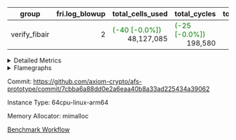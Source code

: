 | group | fri.log_blowup | total_cells_used | total_cycles | total_proof_time_ms |
| --- | --- | --- | --- | --- |
| verify_fibair | <div style='text-align: right'>2</div>  | <span style="color: green">(-40 [-0.0%])</span> <div style='text-align: right'>48,127,085</div>  | <span style="color: green">(-25 [-0.0%])</span> <div style='text-align: right'>198,580</div>  | <div style='text-align: right'>5,705.0</div>  |


<details>
<summary>Detailed Metrics</summary>

| air_name | cells | constraints | main_cols | quotient_deg | rows |
| --- | --- | --- | --- | --- | --- |
| FibonacciAir | <div style='text-align: right'>32</div>  | <div style='text-align: right'>5</div>  | <div style='text-align: right'>2</div>  | <div style='text-align: right'>1</div>  | <div style='text-align: right'>16</div>  |

| stark_prove_excluding_trace_time_ms | total_cells |
| --- | --- |
| <span style="color: red">(+2.0 [+20.0%])</span> <div style='text-align: right'>12.0</div>  | <div style='text-align: right'>32</div>  |

| group | commit_exe_time_ms | execute_and_trace_gen_time_ms | execute_time_ms | fri.log_blowup | keygen_time_ms | num_segments | total_cells_used | total_cycles | total_proof_time_ms | verify_program_compile_ms |
| --- | --- | --- | --- | --- | --- | --- | --- | --- | --- | --- |
| verify_fibair | <div style='text-align: right'>10.0</div>  | <span style="color: red">(+4.0 [+0.2%])</span> <div style='text-align: right'>1,704.0</div>  | <span style="color: green">(-4.0 [-0.7%])</span> <div style='text-align: right'>579.0</div>  | <div style='text-align: right'>2</div>  | <span style="color: red">(+1.0 [+1.6%])</span> <div style='text-align: right'>64.0</div>  | <div style='text-align: right'>1</div>  | <span style="color: green">(-40 [-0.0%])</span> <div style='text-align: right'>48,127,085</div>  | <span style="color: green">(-25 [-0.0%])</span> <div style='text-align: right'>198,580</div>  | <div style='text-align: right'>5,705.0</div>  | <div style='text-align: right'>14.0</div>  |

| group | air_name | constraints | interactions | quotient_deg |
| --- | --- | --- | --- | --- |
| verify_fibair | ProgramAir | <div style='text-align: right'>4</div>  | <div style='text-align: right'>1</div>  | <div style='text-align: right'>1</div>  |
| verify_fibair | VmConnectorAir | <div style='text-align: right'>8</div>  | <div style='text-align: right'>3</div>  | <div style='text-align: right'>4</div>  |
| verify_fibair | PersistentBoundaryAir<8> | <div style='text-align: right'>5</div>  | <div style='text-align: right'>3</div>  | <div style='text-align: right'>4</div>  |
| verify_fibair | MemoryMerkleAir<8> | <div style='text-align: right'>38</div>  | <div style='text-align: right'>4</div>  | <div style='text-align: right'>4</div>  |
| verify_fibair | AccessAdapterAir<2> | <div style='text-align: right'>12</div>  | <div style='text-align: right'>5</div>  | <div style='text-align: right'>4</div>  |
| verify_fibair | AccessAdapterAir<4> | <div style='text-align: right'>12</div>  | <div style='text-align: right'>5</div>  | <div style='text-align: right'>4</div>  |
| verify_fibair | AccessAdapterAir<8> | <div style='text-align: right'>12</div>  | <div style='text-align: right'>5</div>  | <div style='text-align: right'>4</div>  |
| verify_fibair | Poseidon2VmAir<BabyBearParameters> | <div style='text-align: right'>517</div>  | <div style='text-align: right'>32</div>  | <div style='text-align: right'>4</div>  |
| verify_fibair | FriReducedOpeningAir | <div style='text-align: right'>59</div>  | <div style='text-align: right'>35</div>  | <div style='text-align: right'>4</div>  |
| verify_fibair | VmAirWrapper<NativeVectorizedAdapterAir<4>, FieldExtensionCoreAir> | <div style='text-align: right'>23</div>  | <div style='text-align: right'>15</div>  | <div style='text-align: right'>4</div>  |
| verify_fibair | VmAirWrapper<NativeAdapterAir<2, 1>, FieldArithmeticCoreAir> | <div style='text-align: right'>23</div>  | <div style='text-align: right'>15</div>  | <div style='text-align: right'>4</div>  |
| verify_fibair | VmAirWrapper<JalNativeAdapterAir, JalCoreAir> | <div style='text-align: right'>6</div>  | <div style='text-align: right'>7</div>  | <div style='text-align: right'>4</div>  |
| verify_fibair | VmAirWrapper<BranchNativeAdapterAir, BranchEqualCoreAir<1> | <div style='text-align: right'>23</div>  | <div style='text-align: right'>11</div>  | <div style='text-align: right'>2</div>  |
| verify_fibair | VmAirWrapper<NativeLoadStoreAdapterAir<1>, KernelLoadStoreCoreAir<1> | <div style='text-align: right'>31</div>  | <div style='text-align: right'>19</div>  | <div style='text-align: right'>4</div>  |
| verify_fibair | PhantomAir | <div style='text-align: right'>4</div>  | <div style='text-align: right'>3</div>  | <div style='text-align: right'>4</div>  |
| verify_fibair | VariableRangeCheckerAir | <div style='text-align: right'>4</div>  | <div style='text-align: right'>1</div>  | <div style='text-align: right'>1</div>  |

| group | chip_name | rows_used |
| --- | --- | --- |
| verify_fibair | ProgramChip | <div style='text-align: right'>16,315</div>  |
| verify_fibair | VmConnectorAir | <div style='text-align: right'>2</div>  |
| verify_fibair | Boundary | <div style='text-align: right'>22,770</div>  |
| verify_fibair | Merkle | <div style='text-align: right'>43,900</div>  |
| verify_fibair | AccessAdapter<2> | <span style="color: red">(+12 [+0.0%])</span> <div style='text-align: right'>58,184</div>  |
| verify_fibair | AccessAdapter<4> | <span style="color: red">(+6 [+0.0%])</span> <div style='text-align: right'>35,792</div>  |
| verify_fibair | AccessAdapter<8> | <div style='text-align: right'>23,300</div>  |
| verify_fibair | Poseidon2VmAir<BabyBearParameters> | <div style='text-align: right'>66,670</div>  |
| verify_fibair | FriReducedOpeningAir | <div style='text-align: right'>336</div>  |
| verify_fibair | <NativeVectorizedAdapterAir<4>,FieldExtensionCoreAir> | <div style='text-align: right'>2,186</div>  |
| verify_fibair | <NativeAdapterAir<2, 1>,FieldArithmeticCoreAir> | <div style='text-align: right'>68,142</div>  |
| verify_fibair | <JalNativeAdapterAir,JalCoreAir> | <span style="color: green">(-25 [-0.5%])</span> <div style='text-align: right'>5,104</div>  |
| verify_fibair | <BranchNativeAdapterAir,BranchEqualCoreAir<1>> | <div style='text-align: right'>30,558</div>  |
| verify_fibair | <NativeLoadStoreAdapterAir<1>,KernelLoadStoreCoreAir<1>> | <div style='text-align: right'>85,891</div>  |
| verify_fibair | PhantomAir | <div style='text-align: right'>5,216</div>  |
| verify_fibair | VariableRangeCheckerAir | <div style='text-align: right'>262,144</div>  |

| group | dsl_ir | opcode | frequency |
| --- | --- | --- | --- |
| verify_fibair |  | ADD | <div style='text-align: right'>54,982</div>  |
| verify_fibair |  | BBE4DIV | <div style='text-align: right'>297</div>  |
| verify_fibair |  | BBE4MUL | <div style='text-align: right'>891</div>  |
| verify_fibair |  | BEQ | <div style='text-align: right'>1,418</div>  |
| verify_fibair |  | BNE | <div style='text-align: right'>29,140</div>  |
| verify_fibair |  | COMP_POS2 | <div style='text-align: right'>1,092</div>  |
| verify_fibair |  | DIV | <div style='text-align: right'>3</div>  |
| verify_fibair |  | FE4ADD | <div style='text-align: right'>492</div>  |
| verify_fibair |  | FE4SUB | <div style='text-align: right'>506</div>  |
| verify_fibair |  | FRI_REDUCED_OPENING | <div style='text-align: right'>126</div>  |
| verify_fibair |  | JAL | <span style="color: green">(-25 [-0.5%])</span> <div style='text-align: right'>5,104</div>  |
| verify_fibair |  | LOADW | <div style='text-align: right'>18,438</div>  |
| verify_fibair |  | LOADW2 | <div style='text-align: right'>14,569</div>  |
| verify_fibair |  | MUL | <div style='text-align: right'>9,857</div>  |
| verify_fibair |  | PERM_POS2 | <div style='text-align: right'>265</div>  |
| verify_fibair |  | PHANTOM | <div style='text-align: right'>5,216</div>  |
| verify_fibair |  | SHINTW | <div style='text-align: right'>13,651</div>  |
| verify_fibair |  | STOREW | <div style='text-align: right'>30,347</div>  |
| verify_fibair |  | STOREW2 | <div style='text-align: right'>8,886</div>  |
| verify_fibair |  | SUB | <div style='text-align: right'>3,300</div>  |

| group | air_name | dsl_ir | opcode | cells_used |
| --- | --- | --- | --- | --- |
| verify_fibair | <NativeAdapterAir<2, 1>,FieldArithmeticCoreAir> |  | ADD | <div style='text-align: right'>1,649,460</div>  |
| verify_fibair | AccessAdapter<2> |  | ADD | <span style="color: red">(+66 [+0.5%])</span> <div style='text-align: right'>13,035</div>  |
| verify_fibair | AccessAdapter<4> |  | ADD | <span style="color: red">(+39 [+0.5%])</span> <div style='text-align: right'>7,865</div>  |
| verify_fibair | AccessAdapter<8> |  | ADD | <div style='text-align: right'>799</div>  |
| verify_fibair | Boundary |  | ADD | <div style='text-align: right'>1,880</div>  |
| verify_fibair | Merkle |  | ADD | <div style='text-align: right'>3,008</div>  |
| verify_fibair | <NativeVectorizedAdapterAir<4>,FieldExtensionCoreAir> |  | BBE4DIV | <div style='text-align: right'>11,880</div>  |
| verify_fibair | AccessAdapter<2> |  | BBE4DIV | <div style='text-align: right'>2,904</div>  |
| verify_fibair | AccessAdapter<4> |  | BBE4DIV | <div style='text-align: right'>1,716</div>  |
| verify_fibair | <NativeVectorizedAdapterAir<4>,FieldExtensionCoreAir> |  | BBE4MUL | <div style='text-align: right'>35,640</div>  |
| verify_fibair | AccessAdapter<2> |  | BBE4MUL | <span style="color: red">(+66 [+0.4%])</span> <div style='text-align: right'>15,136</div>  |
| verify_fibair | AccessAdapter<4> |  | BBE4MUL | <span style="color: red">(+39 [+0.4%])</span> <div style='text-align: right'>8,944</div>  |
| verify_fibair | <BranchNativeAdapterAir,BranchEqualCoreAir<1>> |  | BEQ | <div style='text-align: right'>32,614</div>  |
| verify_fibair | <BranchNativeAdapterAir,BranchEqualCoreAir<1>> |  | BNE | <div style='text-align: right'>670,220</div>  |
| verify_fibair | AccessAdapter<2> |  | BNE | <div style='text-align: right'>946</div>  |
| verify_fibair | AccessAdapter<4> |  | BNE | <div style='text-align: right'>559</div>  |
| verify_fibair | AccessAdapter<2> |  | COMP_POS2 | <div style='text-align: right'>48,048</div>  |
| verify_fibair | AccessAdapter<4> |  | COMP_POS2 | <div style='text-align: right'>28,392</div>  |
| verify_fibair | AccessAdapter<8> |  | COMP_POS2 | <div style='text-align: right'>18,564</div>  |
| verify_fibair | Poseidon2VmAir<BabyBearParameters> |  | COMP_POS2 | <div style='text-align: right'>610,428</div>  |
| verify_fibair | <NativeAdapterAir<2, 1>,FieldArithmeticCoreAir> |  | DIV | <div style='text-align: right'>90</div>  |
| verify_fibair | <NativeVectorizedAdapterAir<4>,FieldExtensionCoreAir> |  | FE4ADD | <div style='text-align: right'>19,680</div>  |
| verify_fibair | AccessAdapter<2> |  | FE4ADD | <div style='text-align: right'>10,450</div>  |
| verify_fibair | AccessAdapter<4> |  | FE4ADD | <div style='text-align: right'>6,175</div>  |
| verify_fibair | <NativeVectorizedAdapterAir<4>,FieldExtensionCoreAir> |  | FE4SUB | <div style='text-align: right'>20,240</div>  |
| verify_fibair | AccessAdapter<2> |  | FE4SUB | <div style='text-align: right'>18,546</div>  |
| verify_fibair | AccessAdapter<4> |  | FE4SUB | <div style='text-align: right'>10,959</div>  |
| verify_fibair | AccessAdapter<2> |  | FRI_REDUCED_OPENING | <div style='text-align: right'>2,024</div>  |
| verify_fibair | AccessAdapter<4> |  | FRI_REDUCED_OPENING | <div style='text-align: right'>1,196</div>  |
| verify_fibair | FriReducedOpeningAir |  | FRI_REDUCED_OPENING | <div style='text-align: right'>21,504</div>  |
| verify_fibair | <JalNativeAdapterAir,JalCoreAir> |  | JAL | <span style="color: green">(-250 [-0.5%])</span> <div style='text-align: right'>51,040</div>  |
| verify_fibair | AccessAdapter<2> |  | JAL | <div style='text-align: right'>11</div>  |
| verify_fibair | AccessAdapter<4> |  | JAL | <div style='text-align: right'>13</div>  |
| verify_fibair | <NativeLoadStoreAdapterAir<1>,KernelLoadStoreCoreAir<1>> |  | LOADW | <div style='text-align: right'>755,958</div>  |
| verify_fibair | AccessAdapter<2> |  | LOADW | <div style='text-align: right'>28,952</div>  |
| verify_fibair | AccessAdapter<4> |  | LOADW | <div style='text-align: right'>20,475</div>  |
| verify_fibair | AccessAdapter<8> |  | LOADW | <div style='text-align: right'>16,014</div>  |
| verify_fibair | Boundary |  | LOADW | <div style='text-align: right'>27,600</div>  |
| verify_fibair | Merkle |  | LOADW | <div style='text-align: right'>44,480</div>  |
| verify_fibair | <NativeLoadStoreAdapterAir<1>,KernelLoadStoreCoreAir<1>> |  | LOADW2 | <div style='text-align: right'>597,329</div>  |
| verify_fibair | AccessAdapter<2> |  | LOADW2 | <div style='text-align: right'>13,288</div>  |
| verify_fibair | AccessAdapter<4> |  | LOADW2 | <div style='text-align: right'>7,982</div>  |
| verify_fibair | AccessAdapter<8> |  | LOADW2 | <div style='text-align: right'>1,020</div>  |
| verify_fibair | Boundary |  | LOADW2 | <div style='text-align: right'>1,920</div>  |
| verify_fibair | Merkle |  | LOADW2 | <div style='text-align: right'>2,816</div>  |
| verify_fibair | <NativeAdapterAir<2, 1>,FieldArithmeticCoreAir> |  | MUL | <div style='text-align: right'>295,710</div>  |
| verify_fibair | AccessAdapter<2> |  | MUL | <div style='text-align: right'>11,099</div>  |
| verify_fibair | AccessAdapter<4> |  | MUL | <div style='text-align: right'>10,647</div>  |
| verify_fibair | AccessAdapter<8> |  | MUL | <div style='text-align: right'>10,982</div>  |
| verify_fibair | Boundary |  | MUL | <div style='text-align: right'>25,840</div>  |
| verify_fibair | Merkle |  | MUL | <div style='text-align: right'>41,152</div>  |
| verify_fibair | AccessAdapter<2> |  | PERM_POS2 | <div style='text-align: right'>22,770</div>  |
| verify_fibair | AccessAdapter<4> |  | PERM_POS2 | <div style='text-align: right'>13,455</div>  |
| verify_fibair | AccessAdapter<8> |  | PERM_POS2 | <div style='text-align: right'>8,806</div>  |
| verify_fibair | Poseidon2VmAir<BabyBearParameters> |  | PERM_POS2 | <div style='text-align: right'>148,135</div>  |
| verify_fibair | PhantomAir |  | PHANTOM | <div style='text-align: right'>31,296</div>  |
| verify_fibair | <NativeLoadStoreAdapterAir<1>,KernelLoadStoreCoreAir<1>> |  | SHINTW | <div style='text-align: right'>559,691</div>  |
| verify_fibair | AccessAdapter<2> |  | SHINTW | <div style='text-align: right'>89,463</div>  |
| verify_fibair | AccessAdapter<4> |  | SHINTW | <div style='text-align: right'>69,849</div>  |
| verify_fibair | AccessAdapter<8> |  | SHINTW | <div style='text-align: right'>69,683</div>  |
| verify_fibair | Boundary |  | SHINTW | <div style='text-align: right'>163,960</div>  |
| verify_fibair | Merkle |  | SHINTW | <div style='text-align: right'>582,720</div>  |
| verify_fibair | <NativeLoadStoreAdapterAir<1>,KernelLoadStoreCoreAir<1>> |  | STOREW | <div style='text-align: right'>1,244,227</div>  |
| verify_fibair | AccessAdapter<2> |  | STOREW | <div style='text-align: right'>108,559</div>  |
| verify_fibair | AccessAdapter<4> |  | STOREW | <div style='text-align: right'>70,148</div>  |
| verify_fibair | AccessAdapter<8> |  | STOREW | <div style='text-align: right'>55,743</div>  |
| verify_fibair | Boundary |  | STOREW | <div style='text-align: right'>131,160</div>  |
| verify_fibair | Merkle |  | STOREW | <div style='text-align: right'>557,824</div>  |
| verify_fibair | <NativeLoadStoreAdapterAir<1>,KernelLoadStoreCoreAir<1>> |  | STOREW2 | <div style='text-align: right'>364,326</div>  |
| verify_fibair | AccessAdapter<2> |  | STOREW2 | <div style='text-align: right'>38,236</div>  |
| verify_fibair | AccessAdapter<4> |  | STOREW2 | <div style='text-align: right'>26,481</div>  |
| verify_fibair | AccessAdapter<8> |  | STOREW2 | <div style='text-align: right'>21,692</div>  |
| verify_fibair | Boundary |  | STOREW2 | <div style='text-align: right'>51,000</div>  |
| verify_fibair | Merkle |  | STOREW2 | <div style='text-align: right'>89,344</div>  |
| verify_fibair | <NativeAdapterAir<2, 1>,FieldArithmeticCoreAir> |  | SUB | <div style='text-align: right'>99,000</div>  |
| verify_fibair | AccessAdapter<2> |  | SUB | <div style='text-align: right'>16,423</div>  |
| verify_fibair | AccessAdapter<4> |  | SUB | <div style='text-align: right'>18,629</div>  |
| verify_fibair | AccessAdapter<8> |  | SUB | <div style='text-align: right'>22,117</div>  |
| verify_fibair | Boundary |  | SUB | <div style='text-align: right'>52,040</div>  |
| verify_fibair | Merkle |  | SUB | <div style='text-align: right'>83,392</div>  |

| group | air_name | segment | cells | main_cols | perm_cols | prep_cols | rows |
| --- | --- | --- | --- | --- | --- | --- | --- |
| verify_fibair | ProgramAir | 0 | <div style='text-align: right'>294,912</div>  | <div style='text-align: right'>10</div>  | <div style='text-align: right'>8</div>  |  | <div style='text-align: right'>16,384</div>  |
| verify_fibair | VmConnectorAir | 0 | <div style='text-align: right'>24</div>  | <div style='text-align: right'>4</div>  | <div style='text-align: right'>8</div>  | <div style='text-align: right'>1</div>  | <div style='text-align: right'>2</div>  |
| verify_fibair | PersistentBoundaryAir<8> | 0 | <div style='text-align: right'>917,504</div>  | <div style='text-align: right'>20</div>  | <div style='text-align: right'>8</div>  |  | <div style='text-align: right'>32,768</div>  |
| verify_fibair | MemoryMerkleAir<8> | 0 | <div style='text-align: right'>2,883,584</div>  | <div style='text-align: right'>32</div>  | <div style='text-align: right'>12</div>  |  | <div style='text-align: right'>65,536</div>  |
| verify_fibair | AccessAdapterAir<2> | 0 | <div style='text-align: right'>1,769,472</div>  | <div style='text-align: right'>11</div>  | <div style='text-align: right'>16</div>  |  | <div style='text-align: right'>65,536</div>  |
| verify_fibair | AccessAdapterAir<4> | 0 | <div style='text-align: right'>1,900,544</div>  | <div style='text-align: right'>13</div>  | <div style='text-align: right'>16</div>  |  | <div style='text-align: right'>65,536</div>  |
| verify_fibair | AccessAdapterAir<8> | 0 | <div style='text-align: right'>1,081,344</div>  | <div style='text-align: right'>17</div>  | <div style='text-align: right'>16</div>  |  | <div style='text-align: right'>32,768</div>  |
| verify_fibair | Poseidon2VmAir<BabyBearParameters> | 0 | <div style='text-align: right'>77,987,840</div>  | <div style='text-align: right'>559</div>  | <div style='text-align: right'>36</div>  |  | <div style='text-align: right'>131,072</div>  |
| verify_fibair | FriReducedOpeningAir | 0 | <div style='text-align: right'>71,680</div>  | <div style='text-align: right'>64</div>  | <div style='text-align: right'>76</div>  |  | <div style='text-align: right'>512</div>  |
| verify_fibair | VmAirWrapper<NativeVectorizedAdapterAir<4>, FieldExtensionCoreAir> | 0 | <div style='text-align: right'>245,760</div>  | <div style='text-align: right'>40</div>  | <div style='text-align: right'>20</div>  |  | <div style='text-align: right'>4,096</div>  |
| verify_fibair | VmAirWrapper<NativeAdapterAir<2, 1>, FieldArithmeticCoreAir> | 0 | <div style='text-align: right'>6,553,600</div>  | <div style='text-align: right'>30</div>  | <div style='text-align: right'>20</div>  |  | <div style='text-align: right'>131,072</div>  |
| verify_fibair | VmAirWrapper<JalNativeAdapterAir, JalCoreAir> | 0 | <div style='text-align: right'>180,224</div>  | <div style='text-align: right'>10</div>  | <div style='text-align: right'>12</div>  |  | <div style='text-align: right'>8,192</div>  |
| verify_fibair | VmAirWrapper<BranchNativeAdapterAir, BranchEqualCoreAir<1> | 0 | <div style='text-align: right'>1,671,168</div>  | <div style='text-align: right'>23</div>  | <div style='text-align: right'>28</div>  |  | <div style='text-align: right'>32,768</div>  |
| verify_fibair | VmAirWrapper<NativeLoadStoreAdapterAir<1>, KernelLoadStoreCoreAir<1> | 0 | <div style='text-align: right'>8,519,680</div>  | <div style='text-align: right'>41</div>  | <div style='text-align: right'>24</div>  |  | <div style='text-align: right'>131,072</div>  |
| verify_fibair | PhantomAir | 0 | <div style='text-align: right'>114,688</div>  | <div style='text-align: right'>6</div>  | <div style='text-align: right'>8</div>  |  | <div style='text-align: right'>8,192</div>  |
| verify_fibair | VariableRangeCheckerAir | 0 | <div style='text-align: right'>2,359,296</div>  | <div style='text-align: right'>1</div>  | <div style='text-align: right'>8</div>  | <div style='text-align: right'>2</div>  | <div style='text-align: right'>262,144</div>  |

| group | segment | execute_and_trace_gen_time_ms | stark_prove_excluding_trace_time_ms | total_cells |
| --- | --- | --- | --- | --- |
| verify_fibair | 0 | <span style="color: red">(+5.0 [+0.5%])</span> <div style='text-align: right'>1,072.0</div>  | <span style="color: green">(-9.0 [-0.3%])</span> <div style='text-align: right'>2,929.0</div>  | <div style='text-align: right'>107,769,880</div>  |

</details>



<details>
<summary>Flamegraphs</summary>

[![](https://axiom-public-data-sandbox-us-east-1.s3.us-east-1.amazonaws.com/benchmark/github/flamegraphs/7cbba6a88dd0e2a6eaa40b8a33ad225434a39062/verify_fibair-2-2-64cpu-linux-arm64-mimalloc-verify_fibair.dsl_ir.opcode.air_name.cells_used.reverse.svg)](https://axiom-public-data-sandbox-us-east-1.s3.us-east-1.amazonaws.com/benchmark/github/flamegraphs/7cbba6a88dd0e2a6eaa40b8a33ad225434a39062/verify_fibair-2-2-64cpu-linux-arm64-mimalloc-verify_fibair.dsl_ir.opcode.air_name.cells_used.reverse.svg)
[![](https://axiom-public-data-sandbox-us-east-1.s3.us-east-1.amazonaws.com/benchmark/github/flamegraphs/7cbba6a88dd0e2a6eaa40b8a33ad225434a39062/verify_fibair-2-2-64cpu-linux-arm64-mimalloc-verify_fibair.dsl_ir.opcode.air_name.cells_used.svg)](https://axiom-public-data-sandbox-us-east-1.s3.us-east-1.amazonaws.com/benchmark/github/flamegraphs/7cbba6a88dd0e2a6eaa40b8a33ad225434a39062/verify_fibair-2-2-64cpu-linux-arm64-mimalloc-verify_fibair.dsl_ir.opcode.air_name.cells_used.svg)
[![](https://axiom-public-data-sandbox-us-east-1.s3.us-east-1.amazonaws.com/benchmark/github/flamegraphs/7cbba6a88dd0e2a6eaa40b8a33ad225434a39062/verify_fibair-2-2-64cpu-linux-arm64-mimalloc-verify_fibair.dsl_ir.opcode.frequency.reverse.svg)](https://axiom-public-data-sandbox-us-east-1.s3.us-east-1.amazonaws.com/benchmark/github/flamegraphs/7cbba6a88dd0e2a6eaa40b8a33ad225434a39062/verify_fibair-2-2-64cpu-linux-arm64-mimalloc-verify_fibair.dsl_ir.opcode.frequency.reverse.svg)
[![](https://axiom-public-data-sandbox-us-east-1.s3.us-east-1.amazonaws.com/benchmark/github/flamegraphs/7cbba6a88dd0e2a6eaa40b8a33ad225434a39062/verify_fibair-2-2-64cpu-linux-arm64-mimalloc-verify_fibair.dsl_ir.opcode.frequency.svg)](https://axiom-public-data-sandbox-us-east-1.s3.us-east-1.amazonaws.com/benchmark/github/flamegraphs/7cbba6a88dd0e2a6eaa40b8a33ad225434a39062/verify_fibair-2-2-64cpu-linux-arm64-mimalloc-verify_fibair.dsl_ir.opcode.frequency.svg)

</details>

Commit: https://github.com/axiom-crypto/afs-prototype/commit/7cbba6a88dd0e2a6eaa40b8a33ad225434a39062

Instance Type: 64cpu-linux-arm64

Memory Allocator: mimalloc

[Benchmark Workflow](https://github.com/axiom-crypto/afs-prototype/actions/runs/12217887703)
